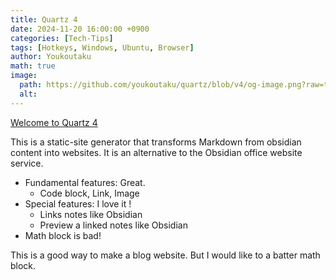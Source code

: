 ```yaml
---
title: Quartz 4
date: 2024-11-20 16:00:00 +0900
categories: [Tech-Tips]
tags: [Hotkeys, Windows, Ubuntu, Browser]
author: Youkoutaku
math: true
image:
  path: https://github.com/youkoutaku/quartz/blob/v4/og-image.png?raw=true
  alt: 
---
```


[Welcome to Quartz 4](https://quartz.jzhao.xyz/)

This is a static-site generator that transforms Markdown from obsidian content into websites. It is an alternative to the Obsidian office website service.

- Fundamental features: Great.
    - Code block, Link, Image
- Special features: I love it !
    - Links notes like Obsidian
    - Preview a linked notes like Obsidian
- Math block is bad!

This is a good way to make a blog website. But I would like to a batter math block.
